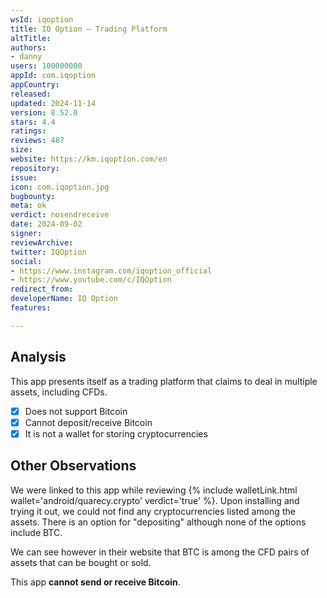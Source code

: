 ```yaml
---
wsId: iqoption
title: IQ Option – Trading Platform
altTitle: 
authors:
- danny
users: 100000000
appId: com.iqoption
appCountry: 
released: 
updated: 2024-11-14
version: 8.52.0
stars: 4.4
ratings: 
reviews: 487
size: 
website: https://km.iqoption.com/en
repository: 
issue: 
icon: com.iqoption.jpg
bugbounty: 
meta: ok
verdict: nosendreceive
date: 2024-09-02
signer: 
reviewArchive: 
twitter: IQOption
social:
- https://www.instagram.com/iqoption_official
- https://www.youtube.com/c/IQOption
redirect_from: 
developerName: IQ Option
features: 

---
```


## Analysis

This app presents itself as a trading platform that claims to deal in multiple assets, including CFDs.

- ☒ Does not support Bitcoin
- ☒ Cannot deposit/receive Bitcoin
- ☒ It is not a wallet for storing cryptocurrencies

## Other Observations

We were linked to this app while reviewing {% include walletLink.html wallet='android/quarecy.crypto' verdict='true' %}. Upon installing and trying it out, we could not find any cryptocurrencies listed among the assets. There is an option for "depositing" although none of the options include BTC. 

We can see however in their website that BTC is among the CFD pairs of assets that can be bought or sold.

This app **cannot send or receive Bitcoin**.
